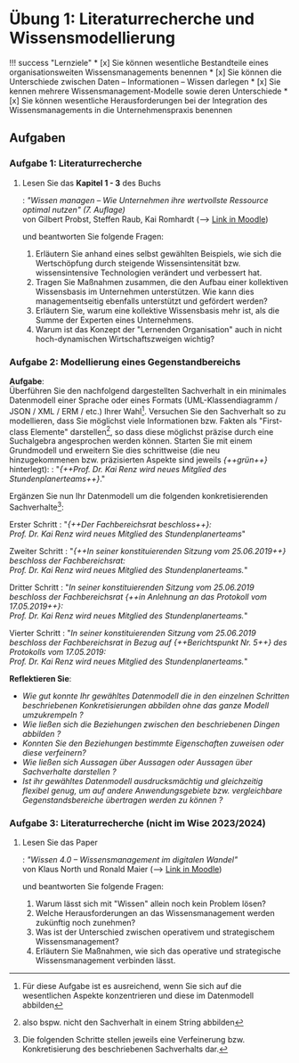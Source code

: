 # Übung 1: Literaturrecherche und Wissensmodellierung

!!! success "Lernziele"
    * [x] Sie können wesentliche Bestandteile eines organisationsweiten Wissensmanagements benennen
    * [x] Sie können die Unterschiede zwischen Daten – Informationen – Wissen  darlegen
    * [x] Sie kennen mehrere Wissensmanagement-Modelle sowie deren Unterschiede
    * [x] Sie können wesentliche Herausforderungen bei der Integration des Wissensmanagements in die Unternehmenspraxis benennen

<!-- !!! warning
    **Aufgabe 1 & 2** sind die PVL für das Modul und müssen bis zur 2. Einheit bearbeitet und via Moodle hochgeladen werden.  -->


## Aufgaben

### Aufgabe 1: Literaturrecherche 

1. Lesen Sie das **Kapitel 1 - 3** des Buchs
   
    : _"Wissen managen – Wie Unternehmen ihre wertvollste Ressource optimal nutzen" (7. Auflage)_  
    von Gilbert Probst, Steffen Raub, Kai Romhardt (--> [Link in Moodle](https://lernen.h-da.de/mod/resource/view.php?id=354825)) 
    
    und beantworten Sie folgende Fragen:

    1. Erläutern Sie anhand eines selbst gewählten Beispiels, wie sich die Wertschöpfung durch steigende Wissensintensität bzw. wissensintensive Technologien verändert und verbessert hat. <!-- S.7 Intelligente Produkte -->
    2. Tragen Sie Maßnahmen zusammen, die den Aufbau einer kollektiven Wissensbasis im Unternehmen unterstützen. Wie kann dies managementseitig ebenfalls unterstützt und gefördert werden?
    3. Erläutern Sie, warum eine kollektive Wissensbasis mehr ist, als die Summe der Experten eines Unternehmens.
    4. Warum ist das Konzept der "Lernenden Organisation" auch in nicht hoch-dynamischen Wirtschaftszweigen wichtig? 




### Aufgabe 2: Modellierung eines Gegenstandbereichs

**Aufgabe**:  
Überführen Sie den nachfolgend dargestellten Sachverhalt in ein minimales Datenmodell einer Sprache oder eines Formats (UML-Klassendiagramm / JSON / XML / ERM / etc.) Ihrer Wahl[^2]. Versuchen Sie den Sachverhalt so zu modellieren, dass Sie möglichst viele Informationen bzw. Fakten als "First-class Elemente" darstellen[^3], so dass diese möglichst präzise durch eine Suchalgebra angesprochen werden können. Starten Sie mit einem Grundmodell und erweitern Sie dies schrittweise (die neu hinzugekommenen bzw. präzisierten Aspekte sind jeweils *{++grün++}* hinterlegt):
: "*{++Prof. Dr. Kai Renz wird neues Mitglied des Stundenplanerteams++}*."

Ergänzen Sie nun Ihr Datenmodell um die folgenden konkretisierenden Sachverhalte[^1]:

Erster Schritt
: "_{++Der Fachbereichsrat beschloss++}:  
    Prof. Dr. Kai Renz wird neues Mitglied des Stundenplanerteams_"

Zweiter Schritt
: "_{++In seiner konstituierenden Sitzung vom 25.06.2019++} beschloss der Fachbereichsrat:  
    Prof. Dr. Kai Renz wird neues Mitglied des Stundenplanerteams._"

Dritter Schritt
: "_In seiner konstituierenden Sitzung vom 25.06.2019 beschloss der Fachbereichsrat {++in Anlehnung an das Protokoll vom 17.05.2019++}:  
    Prof. Dr. Kai Renz wird neues Mitglied des Stundenplanerteams._"

Vierter Schritt
: "_In seiner konstituierenden Sitzung vom 25.06.2019 beschloss der Fachbereichsrat in Bezug auf {++Berichtspunkt Nr. 5++} des Protokolls vom 17.05.2019:  
    Prof. Dr. Kai Renz wird neues Mitglied des Stundenplanerteams._"

**Reflektieren Sie**:

* _Wie gut konnte Ihr gewähltes Datenmodell die in den einzelnen Schritten beschriebenen Konkretisierungen abbilden ohne das ganze Modell umzukrempeln ?_
* _Wie ließen sich die Beziehungen zwischen den beschriebenen Dingen abbilden ?_
* _Konnten Sie den Beziehungen bestimmte Eigenschaften zuweisen oder diese verfeinern?_
* _Wie ließen sich Aussagen über Aussagen oder Aussagen über Sachverhalte darstellen ?_
* _Ist ihr gewähltes Datenmodell ausdrucksmächtig und gleichzeitig flexibel genug, um auf andere Anwendungsgebiete bzw. vergleichbare Gegenstandsbereiche übertragen werden zu können ?_





### Aufgabe 3: Literaturrecherche (nicht im Wise 2023/2024)

1. Lesen Sie das Paper

    : _"Wissen 4.0 – Wissensmanagement im digitalen Wandel"_  
    von Klaus North und Ronald Maier (--> [Link in Moodle](https://lernen.h-da.de/mod/resource/view.php?id=354866))

    und beantworten Sie folgende Fragen:

    1. Warum lässt sich mit "Wissen" allein noch kein Problem lösen?
    2. Welche Herausforderungen an das Wissensmanagement werden zukünftig noch zunehmen?
    3. Was ist der Unterschied zwischen operativem und strategischem Wissensmanagement?
    4. Erläutern Sie Maßnahmen, wie sich das operative und strategische Wissensmanagement verbinden lässt.


<!-- 
### Aufgabe 4: Reflektion der 1. Einheit

1. Beantworten Sie die Fragen zur Lernzielkontrolle auf der letzten Seite des Foliensatzes zur 1. Einheit (Wissensmanagement). 
-->


[^1]: Die folgenden Schritte stellen jeweils eine Verfeinerung bzw. Konkretisierung des beschriebenen Sachverhalts dar. 

[^2]: Für diese Aufgabe ist es ausreichend, wenn Sie sich auf die wesentlichen Aspekte konzentrieren und diese im Datenmodell abbilden

[^3]: also bspw. nicht den Sachverhalt in einem String abbilden